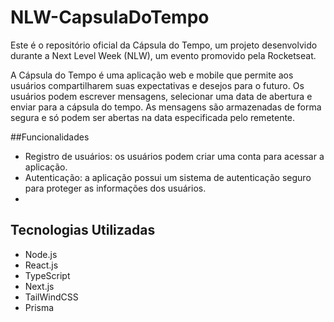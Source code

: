 # NLW-CapsulaDoTempo

Este é o repositório oficial da Cápsula do Tempo, um projeto desenvolvido durante a Next Level Week (NLW), um evento promovido pela Rocketseat.

A Cápsula do Tempo é uma aplicação web e mobile que permite aos usuários compartilharem suas expectativas e desejos para o futuro. Os usuários podem escrever mensagens, selecionar uma data de abertura e enviar para a cápsula do tempo. As mensagens são armazenadas de forma segura e só podem ser abertas na data especificada pelo remetente.

##Funcionalidades
<ul>
<li> Registro de usuários: os usuários podem criar uma conta para acessar a aplicação.</li>
<li> Autenticação: a aplicação possui um sistema de autenticação seguro para proteger as informações dos usuários.</li>
<li>  </li>
</ul>

## Tecnologias Utilizadas

<ul> 
  <li> Node.js </li>
  <li> React.js </li>
  <li> TypeScript </li>
  <li> Next.js </li>
  <li> TailWindCSS </li>
  <li> Prisma </li>
</ul>
